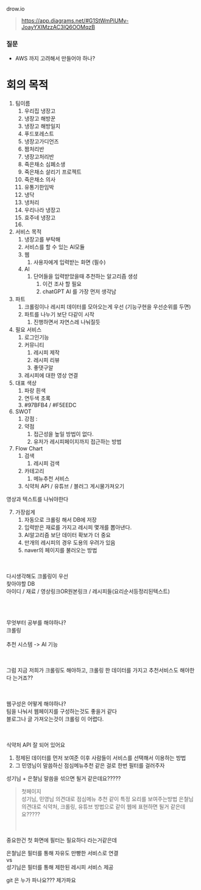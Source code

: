 drow.io
> https://app.diagrams.net/#G1StWmPiUMv-JoayYXIMzzAC3lQ6OOMqzB

### 질문
-   AWS 까지 고려해서 만들어야 하나?
# 회의 목적
1. 팀이름
   1. 우리집 냉장고
   2. 냉장고 해방꾼
   3. 냉장고 해방일지
   4. 푸드포레스트
   5. 냉장고가디언즈
   6. 짬처리반
   7. 냉장고처리반
   8. 죽은채소 심폐소생
   9. 죽은채소 살리기 프로젝트
   10. 죽은채소 의사
   11. 유통기한임박
   12. 냉닥
   13. 냉처리
   14. 우리나라 냉장고
   15. 효주네 냉장고
   16. 
2. 서비스 목적
   1. 냉장고를 부탁해
   2. 서비스를 할 수 있는 AI모듈
   3. 웹
      1. 사용자에게 입력받는 화면 (필수)
   4. AI
      1. 단어들을 입력받았을때 추천하는 알고리즘 생성
         1. 이건 조사 할 필요
         2. chatGPT AI 를 가장 먼저 생각남
3. 파트
   1. 크롤링이나 레시피 데이터를 모아오는게 우선 (기능구현을 우선순위를 두면)
   2. 파트를 나누기 보단 다같이 시작
      1. 진행하면서 자연스레 나눠질듯
4. 필요 서비스
   1. 로그인기능
   2. 커뮤니티
      1. 레시피 제작
      2. 레시피 리뷰
      3. 좋댓구알
   3. 레시피에 대한 영상 연결
5. 대표 색상
   1. 파랑 흰색
   2. 연두색 초록
   3. #97BFB4 / #F5EEDC
6. SWOT
   1. 강점 : 
   2. 약점
      1. 접근성을 높일 방법이 없다.
      2. 유저가 레시피페이지까지 접근하는 방법
7. Flow Chart
   1. 검색
      1. 레시피 검색
   2. 카테고리
      1. 메뉴추천 서비스
   3. 식약처 API / 유튜브 / 블러그 게시물가져오기
   
영상과 텍스트를 나눠야한다


7. 가장쉽게
   1. 자동으로 크롤링 해서 DB에 저장
   2. 입력받은 재료를 가지고 레시피 몇개를 뽑아낸다.
   3. AI알고리즘 보단 데이터 확보가 더 중요
   4. 만개의 레시피의 경우 도용의 우려가 있음
   5. naver의 페이지를 불러오는 방법


<br><br>
다시생각해도 크롤링이 우선   <br>
찾아야할 DB <br>
아이디 / 재료 /  영상링크OR원본링크 / 레시피들(요리순서등정리된텍스트)

<br><br>

무엇부터 공부를 해야하나?   
크롤링
<br><br>
추천 시스템 -> AI 기능

<br><br>
그럼 지금 저희가 크롤링도 해야하고, 크롤링 한 데이터를 가지고 추천서비스도 해야한다 는거죠??

<br><br>
웹구성은 어떻게 해야하나? <br>
팀을 나눠서 웹페이지를 구성하는것도 좋을거 같다<br>
블로그나 글 가져오는것이 크롤링 이 어렵다.<br><br><br>

식약처 API 잘 되어 있어요


1. 정제된 데이터를 먼저 보여준 이후 사람들이 서비스를 선택해서 이용하는 방법
2. 그 민영님이 말씀하신 점심메뉴추천 같은 걸로 한번 필터를 걸러주자



성기님 + 은철님 말씀을 섞으면 될거 같은데요?????
> 첫페이지   
> 성기님, 민영님 의견대로 점심메뉴 추천 같이 특정 요리를 보여주는방법
> 은철님 의견대로 식약처, 크롤링, 유튜브 방법으로 같이 웹에 표현하면 될거 같은데요?????
<br><br><br>

중요한건 첫 화면에 필터는 필요하다 라는거같은데

은철님은 필터를 통해 자유도 만빵한 서비스로 연결   
vs   
성기님은 필터를 통해 제한된 레시피 서비스 제공


git 은 누가 파나요???   제가파요